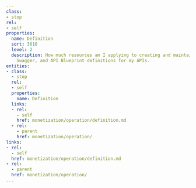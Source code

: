 ```yaml
---
class:
- stop
rel:
- self
properties:
  name: Definition
  sort: 3616
  level: 2
  description: How much resources am I applying to creating and maintaining APIs.json,
    Swagger, and API Blueprint definitions for my APIs.
entities:
- class:
  - stop
  rel:
  - self
  properties:
    name: Definition
  links:
  - rel:
    - self
    href: monetization/operation/definition.md
  - rel:
    - parent
    href: monetization/operation/
links:
- rel:
  - self
  href: monetization/operation/definition.md
- rel:
  - parent
  href: monetization/operation/
...
```

